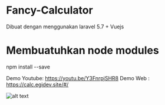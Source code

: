 # Fancy-Calculator
Dibuat dengan menggunakan laravel 5.7 + Vuejs
# Membuatuhkan node modules
npm install --save

Demo Youtube: https://youtu.be/Y3FnrpjSHR8
Demo Web : https://calc.egidev.site/#/


![alt text](https://i.imgur.com/uSjl7cf.png)
